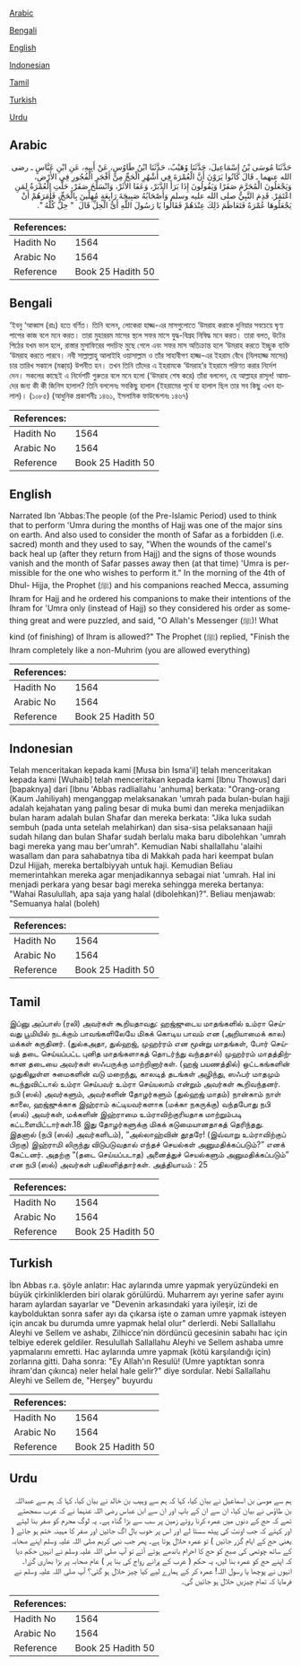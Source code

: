 [Arabic](#arabic)

[Bengali](#bengali)

[English](#english)

[Indonesian](#indonesian)

[Tamil](#tamil)

[Turkish](#turkish)

[Urdu](#urdu)

## Arabic


<div dir="rtl" lang="ar" style={{fontSize:'larger',backgroundColor:'#f8f9fa',padding:20}}>
حَدَّثَنَا مُوسَى بْنُ إِسْمَاعِيلَ، حَدَّثَنَا وُهَيْبٌ، حَدَّثَنَا ابْنُ طَاوُسٍ، عَنْ أَبِيهِ، عَنِ ابْنِ عَبَّاسٍ ـ رضى الله عنهما ـ قَالَ كَانُوا يَرَوْنَ أَنَّ الْعُمْرَةَ فِي أَشْهُرِ الْحَجِّ مِنْ أَفْجَرِ الْفُجُورِ فِي الأَرْضِ، وَيَجْعَلُونَ الْمُحَرَّمَ صَفَرًا وَيَقُولُونَ إِذَا بَرَأَ الدَّبَرْ، وَعَفَا الأَثَرْ، وَانْسَلَخَ صَفَرْ، حَلَّتِ الْعُمْرَةُ لِمَنِ اعْتَمَرْ‏.‏ قَدِمَ النَّبِيُّ صلى الله عليه وسلم وَأَصْحَابُهُ صَبِيحَةَ رَابِعَةٍ مُهِلِّينَ بِالْحَجِّ، فَأَمَرَهُمْ أَنْ يَجْعَلُوهَا عُمْرَةً فَتَعَاظَمَ ذَلِكَ عِنْدَهُمْ فَقَالُوا يَا رَسُولَ اللَّهِ أَىُّ الْحِلِّ قَالَ ‏ "‏ حِلٌّ كُلُّهُ ‏"‏‏.‏
</div>
<div style={{backgroundColor:'#f8f9fa',padding:20, marginBottom: 10}}><table> <thead> <tr> <th>References:</th> <th></th> </tr> </thead> <tbody><tr><td>Hadith No</td><td>1564</td></tr><tr><td>Arabic No</td><td>1564</td></tr><tr><td>Reference</td><td>Book 25 Hadith 50</td></tr></tbody></table></div>

## Bengali


<div dir="ltr" lang="bn" style={{fontSize:'larger',backgroundColor:'#f8f9fa',padding:20}}>
‘ইবনু ‘আব্বাস (রাঃ) হতে বর্ণিত। তিনি বলেন, লোকেরা হাজ্জ-এর মাসগুলোতে ‘উমরাহ করাকে দুনিয়ার সবচেয়ে ঘৃণ্য পাপের কাজ বলে মনে করত। তারা মুহাররম মাসের স্থলে সফর মাসে যুদ্ধ-বিগ্রহ নিষিদ্ধ মনে করত। তারা বলত, উটের পিঠের যখম ভাল হলে, রাস্তার মুসাফিরের পদচিহ্ন মুছে গেলে এবং সফর মাস অতিক্রান্ত হলে ‘উমরাহ করতে ইচ্ছুক ব্যক্তি ‘উমরাহ করতে পারবে। নবী সাল্লাল্লাহু আলাইহি ওয়াসাল্লাম ও তাঁর সাহাবীগণ হাজ্জ-এর ইহরাম বেঁধে (যিলহাজ্জ মাসের) চার তারিখ সকালে (মক্কা্য়) উপনীত হন। তখন তিনি তাঁদের এ ইহরামকে ‘উমরাহ’র ইহরামে পরিণত করার নির্দেশ দেন। সকলের কাছেই এ নির্দেশটি গুরুতর বলে মনে হলো (‘উমরাহ শেষ করে) তাঁরা বললেন, হে আল্লাহর রাসূল! আমাদের জন্য কী কী জিনিস হালাল? তিনি বললেনঃ সবকিছু হালাল (ইহরামের পূর্বে যা হালাল ছিল তার সব কিছু এখন হালাল)। (১০৮৫) (আধুনিক প্রকাশনীঃ ১৪৬১, ইসলামিক ফাউন্ডেশনঃ ১৪৬৭)
</div>
<div style={{backgroundColor:'#f8f9fa',padding:20, marginBottom: 10}}><table> <thead> <tr> <th>References:</th> <th></th> </tr> </thead> <tbody><tr><td>Hadith No</td><td>1564</td></tr><tr><td>Arabic No</td><td>1564</td></tr><tr><td>Reference</td><td>Book 25 Hadith 50</td></tr></tbody></table></div>

## English


<div dir="ltr" lang="en" style={{fontSize:'larger',backgroundColor:'#f8f9fa',padding:20}}>
Narrated Ibn 'Abbas:The people (of the Pre-Islamic Period) used to think that to perform 'Umra during the months of Hajj was one of the major sins on earth. And also used to consider the month of Safar as a forbidden (i.e. sacred) month and they used to say, "When the wounds of the camel's back heal up (after they return from Hajj) and the signs of those wounds vanish and the month of Safar passes away then (at that time) 'Umra is permissible for the one who wishes to perform it." In the morning of the 4th of Dhul- Hijja, the Prophet (ﷺ) and his companions reached Mecca, assuming Ihram for Hajj and he ordered his companions to make their intentions of the Ihram for 'Umra only (instead of Hajj) so they considered his order as something great and were puzzled, and said, "O Allah's Messenger (ﷺ)! What kind (of finishing) of Ihram is allowed?" The Prophet (ﷺ) replied, "Finish the Ihram completely like a non-Muhrim (you are allowed everything)
</div>
<div style={{backgroundColor:'#f8f9fa',padding:20, marginBottom: 10}}><table> <thead> <tr> <th>References:</th> <th></th> </tr> </thead> <tbody><tr><td>Hadith No</td><td>1564</td></tr><tr><td>Arabic No</td><td>1564</td></tr><tr><td>Reference</td><td>Book 25 Hadith 50</td></tr></tbody></table></div>

## Indonesian


<div dir="ltr" lang="id" style={{fontSize:'larger',backgroundColor:'#f8f9fa',padding:20}}>
Telah menceritakan kepada kami [Musa bin Isma'il] telah menceritakan kepada kami [Wuhaib] telah menceritakan kepada kami [Ibnu Thowus] dari [bapaknya] dari [Ibnu 'Abbas radliallahu 'anhuma] berkata: "Orang-orang (Kaum Jahiliyah) menganggap melaksanakan 'umrah pada bulan-bulan hajji adalah kejahatan yang paling besar di muka bumi dan mereka menjadiikan bulan haram adalah bulan Shafar dan mereka berkata: "Jika luka sudah sembuh (pada unta setelah melahirkan) dan sisa-sisa pelaksanaan hajji sudah hilang dan bulan Shafar sudah berlalu maka baru dibolehkan 'umrah bagi mereka yang mau ber'umrah". Kemudian Nabi shallallahu 'alaihi wasallam dan para sahabatnya tiba di Makkah pada hari keempat bulan Dzul Hijjah, mereka bertalbiyyah untuk haji. Kemudian Beliau memerintahkan mereka agar menjadikannya sebagai niat 'umrah. Hal ini menjadi perkara yang besar bagi mereka sehingga mereka bertanya: "Wahai Rasulullah, apa saja yang halal (dibolehkan)?". Beliau menjawab: "Semuanya halal (boleh)
</div>
<div style={{backgroundColor:'#f8f9fa',padding:20, marginBottom: 10}}><table> <thead> <tr> <th>References:</th> <th></th> </tr> </thead> <tbody><tr><td>Hadith No</td><td>1564</td></tr><tr><td>Arabic No</td><td>1564</td></tr><tr><td>Reference</td><td>Book 25 Hadith 50</td></tr></tbody></table></div>

## Tamil


<div dir="ltr" lang="ta" style={{fontSize:'larger',backgroundColor:'#f8f9fa',padding:20}}>
இப்னு அப்பாஸ் (ரலி) அவர்கள் கூறியதாவது: ஹஜ்ஜுடைய மாதங்களில் உம்ரா செய்வது பூமியில் நடக்கும் பாவங்களிலேயே மிகக் கொடிய பாவம் என (அறியாமைக் கால) மக்கள் கருதினர். (துல்கஅதா, துல்ஹஜ், முஹர்ரம் என மூன்று மாதங்கள், போர் செய்யத் தடை செய்யப்பட்ட புனித மாதங்களாகத் தொடர்ந்து வந்ததால்) முஹர்ரம் மாதத்திற்கான தடையை அவர்கள் ஸஃபருக்கு மாற்றினார்கள். (ஹஜ் பயணத்தில்) ஒட்டகங்களின் முதுகிலுள்ள சுமைகளின் வடு மறைந்து, காலடித் தடங்கள் அழிந்து, ஸஃபர் மாதமும் கடந்துவிட்டால் உம்ரா செய்பவர் உம்ரா செய்யலாம் என்றும் அவர்கள் கூறிவந்தனர். நபி (ஸல்) அவர்களும், அவர்களின் தோழர்களும் (துல்ஹஜ் மாதம்) நான்காம் நாள் காலை, ஹஜ்ஜுக்காக இஹ்ராம் கட்டியவர்களாக (மக்கா நகருக்கு) வந்தபோது நபி (ஸல்) அவர்கள், மக்களின் இஹ்ராமை உம்ராவிற்குரியதாக மாற்றும்படி கட்டளையிட்டார்கள்.18 இது தோழர்களுக்கு மிகக் கடுமையானதாகத் தெரிந்தது. இதனால் (நபி (ஸல்) அவர்களிடம்), “அல்லாஹ்வின் தூதரே! (இவ்வாறு உம்ராவிற்குப் பிறகு) இஹ்ராமி லிருந்து விடுபடுவதால் எந்தச் செயல்கள் அனுமதிக்கப்படும்?” எனக் கேட்டனர். அதற்கு “(தடை செய்யப்படாத) அனைத்துச் செயல்களும் அனுமதிக்கப்படும்” என நபி (ஸல்) அவர்கள் பதிலளித்தார்கள். அத்தியாயம் : 25
</div>
<div style={{backgroundColor:'#f8f9fa',padding:20, marginBottom: 10}}><table> <thead> <tr> <th>References:</th> <th></th> </tr> </thead> <tbody><tr><td>Hadith No</td><td>1564</td></tr><tr><td>Arabic No</td><td>1564</td></tr><tr><td>Reference</td><td>Book 25 Hadith 50</td></tr></tbody></table></div>

## Turkish


<div dir="ltr" lang="tr" style={{fontSize:'larger',backgroundColor:'#f8f9fa',padding:20}}>
İbn Abbas r.a. şöyle anlatır: Hac aylarında umre yapmak yeryüzündeki en büyük çirkinliklerden biri olarak görülürdü. Muharrem ayı yerine safer ayını haram aylardan sayarlar ve "Devenin arkasındaki yara iyileşir, izi de kaybolduktan sonra safer ayı da çıkarsa işte o zaman umre yapmak isteyen için ancak bu durumda umre yapmak helal olur" derlerdi. Nebi Sallallahu Aleyhi ve Sellem ve ashabı, Zilhicce'nin dördüncü gecesinin sabahı hac için telbiye ederek geldiler. Resulullah Sallallahu Aleyhi ve Sellem ashaba umre yapmalarını emretti. Hac aylarında umre yapmak (kötü karşılandığı için) zorlarına gitti. Daha sonra: "Ey Allah'ın Resulü! (Umre yaptıktan sonra ihram'dan çıkınca) neler helal hale gelir?" diye sordular. Nebi Sallallahu Aleyhi ve Sellem de, "Herşey" buyurdu
</div>
<div style={{backgroundColor:'#f8f9fa',padding:20, marginBottom: 10}}><table> <thead> <tr> <th>References:</th> <th></th> </tr> </thead> <tbody><tr><td>Hadith No</td><td>1564</td></tr><tr><td>Arabic No</td><td>1564</td></tr><tr><td>Reference</td><td>Book 25 Hadith 50</td></tr></tbody></table></div>

## Urdu


<div dir="rtl" lang="ur" style={{fontSize:'larger',backgroundColor:'#f8f9fa',padding:20}}>
ہم سے موسیٰ بن اسماعیل نے بیان کیا، کہا کہ ہم سے وہیب بن خالد نے بیان کیا، کہا کہ ہم سے عبداللہ بن طاؤس نے بیان کیا، ان سے ان کے باپ اور ان سے ابن عباس رضی اللہ عنہما نے کہ عرب سمجھتے تھے کہ حج کے دنوں میں عمرہ کرنا روئے زمین پر سب سے بڑا گناہ ہے۔ یہ لوگ محرم کو صفر بنا لیتے اور کہتے کہ جب اونٹ کی پیٹھ سستا لے اور اس پر خوب بال اگ جائیں اور صفر کا مہینہ ختم ہو جائے ( یعنی حج کے ایام گزر جائیں ) تو عمرہ حلال ہوتا ہے۔ پھر جب نبی کریم صلی اللہ علیہ وسلم اپنے صحابہ کے ساتھ چوتھی کی صبح کو حج کا احرام باندھے ہوئے آئے تو آپ صلی اللہ علیہ وسلم نے انہیں حکم دیا کہ اپنے حج کو عمرہ بنا لیں، یہ حکم ( عرب کے پرانے رواج کی بنا پر ) عام صحابہ پر بڑا بھاری گزرا۔ انہوں نے پوچھا یا رسول اللہ! عمرہ کر کے ہمارے لیے کیا چیز حلال ہو گئی؟ آپ صلی اللہ علیہ وسلم نے فرمایا کہ تمام چیزیں حلال ہو جائیں گی۔
</div>
<div style={{backgroundColor:'#f8f9fa',padding:20, marginBottom: 10}}><table> <thead> <tr> <th>References:</th> <th></th> </tr> </thead> <tbody><tr><td>Hadith No</td><td>1564</td></tr><tr><td>Arabic No</td><td>1564</td></tr><tr><td>Reference</td><td>Book 25 Hadith 50</td></tr></tbody></table></div>